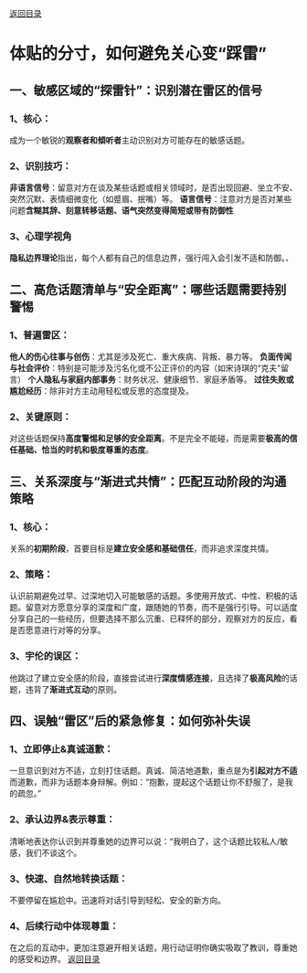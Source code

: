 [返回目录](/README.md)

# 体贴的分寸，如何避免关心变“踩雷”

## 一、敏感区域的“探雷针”：识别潜在雷区的信号

### 1、核心：
成为一个敏锐的**观察者和傾听者**主动识别对方可能存在的敏感话题。

### 2、识别技巧：

**非语言信号**：留意对方在谈及某些话题或相关领域时，是否出现回避、坐立不安、突然沉默、表情细微变化（如蹙眉、抿嘴）等。
**语言信号**：注意对方是否对某些问题**含糊其辞、刻意转移话题、语气突然变得简短或带有防御性**

### 3、心理学视角

**隐私边界理论**指出，每个人都有自己的信息边界，强行闯入会引发不适和防御。、

## 二、高危话题清单与“安全距离”：哪些话题需要持别警惕

### 1、普遍雷区：

**他人的伤心往事与创伤**：尤其是涉及死亡、重大疾病、背叛、暴力等。
**负面传闻与社会评价**：特别是可能涉及污名化或不公正评价的内容（如宋诗琪的“克夫"留言）
**个人隐私与家庭内部事务**：财务状况、健康细节、家庭矛盾等。
**过往失败或尴尬经历**：除非对方主动用轻松或反思的态度提及。

### 2、关键原则：

对这些话题保持**高度警惕和足够的安全距离**。不是完全不能碰，而是需要**极高的信任基础、恰当的时机和极度尊重的态度**。

## 三、关系深度与“渐进式共情”：匹配互动阶段的沟通策略

### 1、核心：

关系的**初期阶段**，首要目标是**建立安全感和基础信任**，而非追求深度共情。

### 2、策略：

认识前期避免过早、过深地切入可能敏感的话题。多使用开放式、中性、积极的话题。留意对方愿意分享的深度和广度，跟随她的节奏，而不是强行引导。可以适度分享自己的一些经历，但要选择不那么沉重、已释怀的部分，观察对方的反应，看是否愿意进行对等的分享。

### 3、宇伦的误区：

他跳过了建立安全感的阶段，直接尝试进行**深度情感连接**，且选择了**极高风险**的话题，违背了**渐进式互动**的原则。

## 四、误触“雷区”后的紧急修复：如何弥补失误

### 1、立即停止&真诚道歉：

一旦意识到对方不适，立刻打住话题。真诚、简洁地道歉，重点是为**引起对方不适**而道歉，而非为话题本身辩解。例如：“抱歉，提起这个话题让你不舒服了，是我的疏忽。”

### 2、承认边界&表示尊重：

清晰地表达你认识到并尊重她的边界可以说：“我明白了，这个话题比较私人/敏感，我们不谈这个。

### 3、快速、自然地转换话题：

不要停留在尴尬中。迅速将对话引导到轻松、安全的新方向。

### 4、后续行动中体现尊重：

在之后的互动中，更加注意避开相关话题，用行动证明你确实吸取了教训，尊重她的感受和边界。
[返回目录](/README.md)